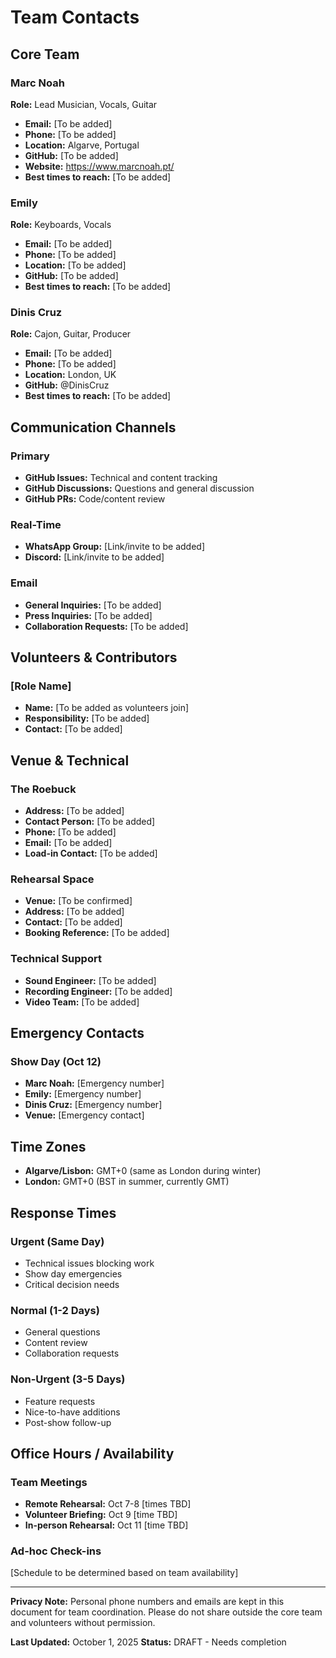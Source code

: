 # Team Contacts

## Core Team

### Marc Noah
**Role:** Lead Musician, Vocals, Guitar

- **Email:** [To be added]
- **Phone:** [To be added]
- **Location:** Algarve, Portugal
- **GitHub:** [To be added]
- **Website:** https://www.marcnoah.pt/
- **Best times to reach:** [To be added]

### Emily
**Role:** Keyboards, Vocals

- **Email:** [To be added]
- **Phone:** [To be added]
- **Location:** [To be added]
- **GitHub:** [To be added]
- **Best times to reach:** [To be added]

### Dinis Cruz
**Role:** Cajon, Guitar, Producer

- **Email:** [To be added]
- **Phone:** [To be added]
- **Location:** London, UK
- **GitHub:** @DinisCruz
- **Best times to reach:** [To be added]

## Communication Channels

### Primary
- **GitHub Issues:** Technical and content tracking
- **GitHub Discussions:** Questions and general discussion
- **GitHub PRs:** Code/content review

### Real-Time
- **WhatsApp Group:** [Link/invite to be added]
- **Discord:** [Link/invite to be added]

### Email
- **General Inquiries:** [To be added]
- **Press Inquiries:** [To be added]
- **Collaboration Requests:** [To be added]

## Volunteers & Contributors

### [Role Name]
- **Name:** [To be added as volunteers join]
- **Responsibility:** [To be added]
- **Contact:** [To be added]

## Venue & Technical

### The Roebuck
- **Address:** [To be added]
- **Contact Person:** [To be added]
- **Phone:** [To be added]
- **Email:** [To be added]
- **Load-in Contact:** [To be added]

### Rehearsal Space
- **Venue:** [To be confirmed]
- **Address:** [To be added]
- **Contact:** [To be added]
- **Booking Reference:** [To be added]

### Technical Support
- **Sound Engineer:** [To be added]
- **Recording Engineer:** [To be added]
- **Video Team:** [To be added]

## Emergency Contacts

### Show Day (Oct 12)
- **Marc Noah:** [Emergency number]
- **Emily:** [Emergency number]
- **Dinis Cruz:** [Emergency number]
- **Venue:** [Emergency contact]

## Time Zones

- **Algarve/Lisbon:** GMT+0 (same as London during winter)
- **London:** GMT+0 (BST in summer, currently GMT)

## Response Times

### Urgent (Same Day)
- Technical issues blocking work
- Show day emergencies
- Critical decision needs

### Normal (1-2 Days)
- General questions
- Content review
- Collaboration requests

### Non-Urgent (3-5 Days)
- Feature requests
- Nice-to-have additions
- Post-show follow-up

## Office Hours / Availability

### Team Meetings
- **Remote Rehearsal:** Oct 7-8 [times TBD]
- **Volunteer Briefing:** Oct 9 [time TBD]
- **In-person Rehearsal:** Oct 11 [time TBD]

### Ad-hoc Check-ins
[Schedule to be determined based on team availability]

---

**Privacy Note:** Personal phone numbers and emails are kept in this document for team coordination. Please do not share outside the core team and volunteers without permission.

**Last Updated:** October 1, 2025
**Status:** DRAFT - Needs completion
